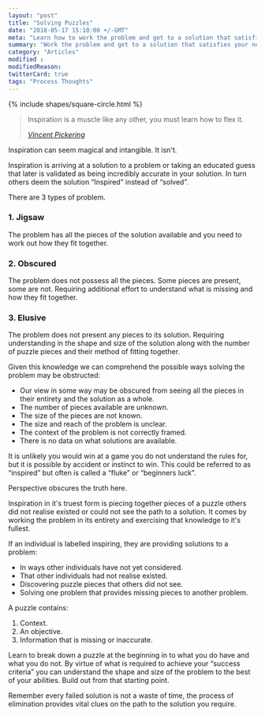 ```yaml
---
layout: "post"
title: "Solving Puzzles"
date: "2018-05-17 15:10:00 +/-GMT"
meta: "Learn how to work the problem and get to a solution that satisfies your needs"
summary: "Work the problem and get to a solution that satisfies your needs"
category: "Articles"
modified :
modifiedReason:
twitterCard: true
tags: "Process Thoughts"
---
```


{% include shapes/square-circle.html %}

<blockquote>
    <p>Inspiration is a muscle like any other, you must learn how to flex it.</p>
    <footer>
       <cite><a href="http://vincentp.me">Vincent Pickering</a></cite>
    </footer>
</blockquote>

Inspiration can seem magical and intangible. It isn't.

Inspiration is arriving at a solution to a problem or taking an educated guess that later is validated as being incredibly accurate in your solution. In turn others deem the solution “Inspired” instead of “solved”.

There are 3 types of problem.

### 1. Jigsaw

The problem has all the pieces of the solution available and you need to work out how they fit together.

### 2. Obscured

The problem does not possess all the pieces. Some pieces are present, some are not. Requiring additional effort to understand what is missing and how they fit together.

### 3. Elusive

The problem does not present any pieces to its solution. Requiring understanding in the shape and size of the solution along with the number of puzzle pieces and their method of fitting together.

Given this knowledge we can comprehend the possible ways solving the problem may be obstructed:

- Our view in some way may be obscured from seeing all the pieces in their entirety and the solution as a whole.
- The number of pieces available are unknown.
- The size of the pieces are not known.
- The size and reach of the problem is unclear.
- The context of the problem is not correctly framed.
- There is no data on what solutions are available.

It is unlikely you would win at a game you do not understand the rules for, but it is possible by accident or instinct to win. This could be referred to as “inspired” but often is called a “fluke” or “beginners luck”.

Perspective obscures the truth here.

Inspiration in it's truest form is piecing together pieces of a puzzle others did not realise existed or could not see the path to a solution. It comes by working the problem in its entirety and exercising that knowledge to it's fullest.

If an individual is labelled inspiring, they are providing solutions to a problem:

- In ways other individuals have not yet considered.
- That other individuals had not realise existed.
- Discovering puzzle pieces that others did not see.
- Solving one problem that provides missing pieces to another problem.

A puzzle contains:

1.  Context.
2.  An objective.
3.  Information that is missing or inaccurate.

Learn to break down a puzzle at the beginning in to what you do have and what you do not. By virtue of what is required to achieve your “success criteria” you can understand the shape and size of the problem to the best of your abilities. Build out from that starting point.

Remember every failed solution is not a waste of time, the process of elimination provides vital clues on the path to the solution you require.

